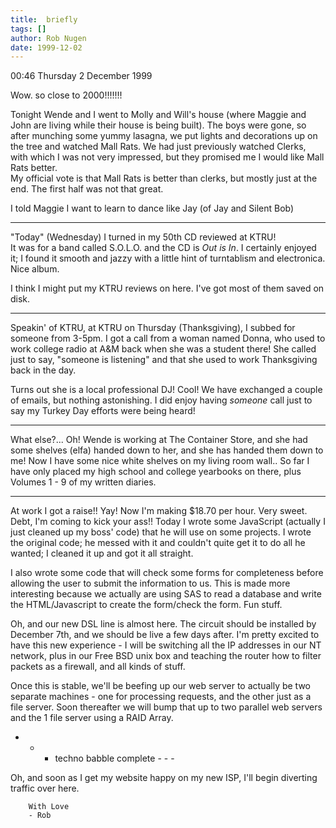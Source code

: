 ```yaml
---
title:  briefly
tags: []
author: Rob Nugen
date: 1999-12-02
---
```


<p class=date>00:46 Thursday 2 December 1999</p>

Wow.  so close to 2000!!!!!!!


Tonight Wende and I went to Molly and Will's house (where Maggie 
and John are living while their house is being built).  The boys 
were gone, so after munching some yummy lasagna, we put lights 
and decorations up on the tree and watched Mall Rats.  We had 
just previously watched Clerks, with which I was not very 
impressed, but they promised me I would like Mall Rats better.  
My official vote is that Mall Rats is better than clerks, but 
mostly just at the end.  The first half was not that great.

I told Maggie I want to learn to dance like Jay (of Jay and Silent Bob)

- - - 

"Today" (Wednesday) I turned in my 50th CD reviewed at KTRU!  
It was for a band called S.O.L.O. and the CD is <em>Out is In</em>.
  I certainly enjoyed it; I found it smooth and jazzy with a 
little hint of turntablism and electronica.  Nice album.

I think I might put my KTRU reviews on here.  I've got most 
of them saved on disk.

- - -

Speakin' of KTRU, at KTRU on Thursday (Thanksgiving), I subbed 
for someone from 3-5pm.  I got a call from a woman named Donna, 
who used to work college radio at A&M back when she was a 
student there!  She called just to say, "someone is listening" 
and that she used to work Thanksgiving back in the day.

Turns out she is a local professional DJ!  Cool!  We have 
exchanged a couple of emails, but nothing astonishing.  I did 
enjoy having *someone* call just to say my Turkey Day efforts 
were being heard!

- - - 

What else?...  Oh!  Wende is working at The Container Store, and
she had some shelves (elfa) handed down to her, and she has 
handed them down to me!  Now I have some nice white shelves on my
living room wall.. So far I have only placed my high school and 
college yearbooks on there, plus Volumes 1 - 9 of my written diaries.

- - - 

At work I got a raise!!  Yay!  Now I'm making $18.70 per hour.
Very sweet.  Debt, I'm coming to kick your ass!!   Today I wrote
some JavaScript (actually I just cleaned up my boss' code) that
he will use on some projects.  I wrote the original code; he messed
with it and couldn't quite get it to do all he wanted; I cleaned it
up and got it all straight.

I also wrote some code that will check some forms for completeness
before allowing the user to submit the information to us.  This is
made more interesting because we actually are using SAS to read a
database and write the HTML/Javascript to create the form/check the
form.  Fun stuff.

Oh, and our new DSL line is almost here.  The circuit should be 
installed by December 7th, and we should be live a few days after.
I'm pretty excited to have this new experience - I will be switching
all the IP addresses in our NT network, plus in our Free BSD unix box
and teaching the router how to filter packets as a firewall, and
all kinds of stuff.

Once this is stable, we'll be beefing up our web server to actually
be two separate machines - one for processing requests, and the other
just as a file server.  Soon thereafter we will bump that up to
two parallel web servers and the 1 file server using a RAID Array.

- - - techno babble complete - - -

Oh, and soon as I get my website happy on my new ISP, I'll begin 
diverting traffic over here.

        With Love
        - Rob
